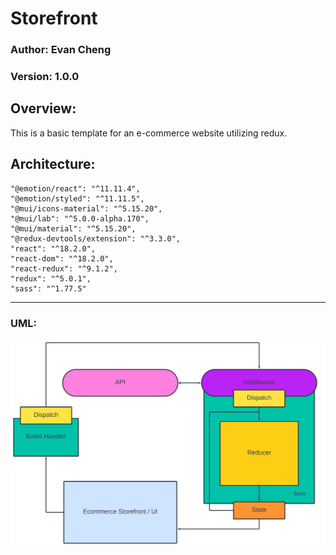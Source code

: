 # Storefront

### Author: Evan Cheng
### Version: 1.0.0

## Overview:  

This is a basic template for an e-commerce website utilizing redux. 

## Architecture:
    "@emotion/react": "^11.11.4",
    "@emotion/styled": "^11.11.5",
    "@mui/icons-material": "^5.15.20",
    "@mui/lab": "^5.0.0-alpha.170",
    "@mui/material": "^5.15.20",
    "@redux-devtools/extension": "^3.3.0",
    "react": "^18.2.0",
    "react-dom": "^18.2.0",
    "react-redux": "^9.1.2",
    "redux": "^5.0.1",
    "sass": "^1.77.5" 
-----    
### UML: 
![UML](./src/assets/UML.png)